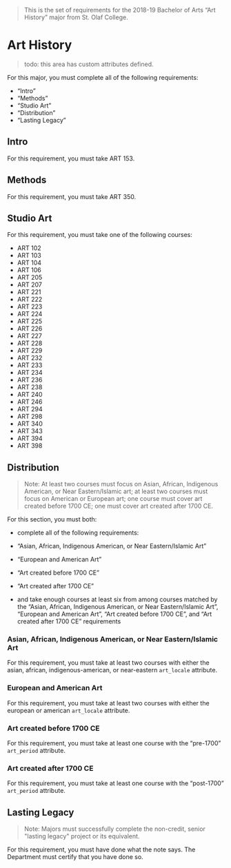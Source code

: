 > This is the set of requirements for the 2018-19 Bachelor of Arts “Art History”
> major from St. Olaf College.

# Art History
> todo: this area has custom attributes defined.

For this major, you must complete all of the following requirements:

- “Intro”
- “Methods”
- “Studio Art”
- “Distribution”
- “Lasting Legacy”

## Intro
For this requirement, you must take ART 153.


## Methods
For this requirement, you must take ART 350.


## Studio Art
For this requirement, you must take one of the following courses:

- ART 102
- ART 103
- ART 104
- ART 106
- ART 205
- ART 207
- ART 221
- ART 222
- ART 223
- ART 224
- ART 225
- ART 226
- ART 227
- ART 228
- ART 229
- ART 232
- ART 233
- ART 234
- ART 236
- ART 238
- ART 240
- ART 246
- ART 294
- ART 298
- ART 340
- ART 343
- ART 394
- ART 398


## Distribution
> Note: At least two courses must focus on Asian, African, Indigenous American,
> or Near Eastern/Islamic art; at least two courses must focus on American or
> European art; one course must cover art created before 1700 CE; one must cover
> art created after 1700 CE.

For this section, you must both:

- complete all of the following requirements:

- “Asian, African, Indigenous American, or Near Eastern/Islamic Art”
- “European and American Art”
- “Art created before 1700 CE”
- “Art created after 1700 CE”

- and take enough courses at least six from among courses matched by the “Asian, African, Indigenous American, or Near Eastern/Islamic Art”, “European and American Art”, “Art created before 1700 CE”, and “Art created after 1700 CE” requirements

### Asian, African, Indigenous American, or Near Eastern/Islamic Art
For this requirement, you must take at least two courses with either the asian, african, indigenous-american, or near-eastern `art_locale` attribute.

### European and American Art
For this requirement, you must take at least two courses with either the european or american `art_locale` attribute.

### Art created before 1700 CE
For this requirement, you must take at least one course with the “pre-1700” `art_period` attribute.

### Art created after 1700 CE
For this requirement, you must take at least one course with the “post-1700” `art_period` attribute.


## Lasting Legacy
> Note: Majors must successfully complete the non-credit, senior "lasting
> legacy" project or its equivalent.

For this requirement, you must have done what the note says. The Department must
certify that you have done so.

